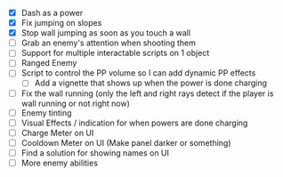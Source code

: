 
- [x] Dash as a power
- [x] Fix jumping on slopes
- [x] Stop wall jumping as soon as you touch a wall
- [ ] Grab an enemy's attention when shooting them
- [ ] Support for multiple interactable scripts on 1 object
- [ ] Ranged Enemy
- [ ] Script to control the PP volume so I can add dynamic PP effects
	- [ ] Add a vignette that shows up when the power is done charging
- [ ] Fix the wall running (only the left and right rays detect if the player is wall running or not right now)
- [ ] Enemy tinting
- [ ] Visual Effects / indication for when powers are done charging
- [ ] Charge Meter on UI
- [ ] Cooldown Meter on UI (Make panel darker or something)
- [ ] Find a solution for showing names on UI
- [ ] More enemy abilities
